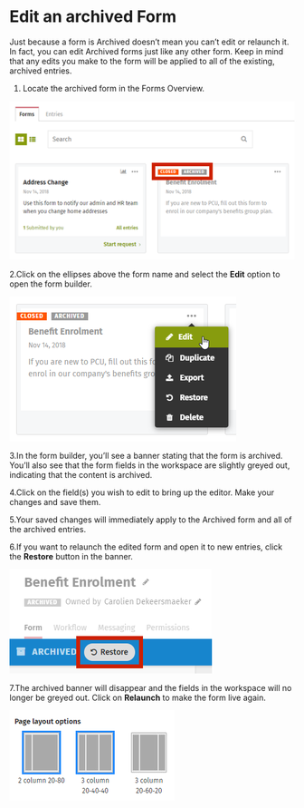 # Edit an archived Form



Just because a form is Archived doesn’t mean you can’t edit or relaunch it. In fact, you can edit Archived forms just like any other form. Keep in mind that any edits you make to the form will be applied to all of the existing, archived entries.

1. Locate the archived form in the Forms Overview.

![](../../../.gitbook/assets/1%20%285%29.png)

2.Click on the ellipses above the form name and select the **Edit** option to open the form builder.  


![](../../../.gitbook/assets/2%20%282%29.png)



3.In the form builder, you’ll see a banner stating that the form is archived. You’ll also see that the form fields in the workspace are slightly greyed out, indicating that the content is archived.

4.Click on the field\(s\) you wish to edit to bring up the editor. Make your changes and save them.

5.Your saved changes will immediately apply to the Archived form and all of the archived entries.

6.If you want to relaunch the edited form and open it to new entries, click the **Restore** button in the banner.

![](../../../.gitbook/assets/3%20%2813%29.png)

7.The archived banner will disappear and the fields in the workspace will no longer be greyed out. Click on **Relaunch** to make the form live again.  


![](../../../.gitbook/assets/4%20%286%29.png)

